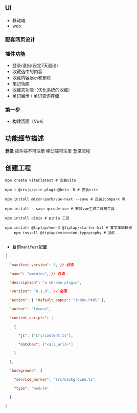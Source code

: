 ## UI
- 移动端
- web

### 配套网页设计


### 插件功能
- 登录/退出(设定7天退出)
- 收藏选中的内容
- 收藏内容展示和删除
- 笔记功能
- 收藏夹功能（优化系统的收藏）
- 单词展示 / 单词查询存储

### 第一步
- 构建页面（Vue）

## 功能细节描述

**登录**
插件端不可注册
移动端可注册
登录流程


## 创建工程


```shell
npm create vite@latest # 安装vite

npm i @crxjs/vite-plugin@beta -D # 安装vite

npm install @icon-park/vue-next --save # 安装iconpark 库

npm install --save qrcode.vue # 安装vue生成二维码工具

npm install pinia # pinia 工具

npm install @tiptap/vue-3 @tiptap/starter-kit # 富文本编辑器
	npm install @tiptap/extension-typography # 插件
	

```

- 目前`manifest`配置
```json
{

  "manifest_version": 3, // 必须

  "name": "aminion", // 必须

  "description": "a chrome plugin",

  "version": "0.1.0", // 必须

  "action": { "default_popup": "index.html" },

  "author": "leeweo",

  "content_scripts": [

    {

      "js": ["src/content.ts"],

      "matches": ["<all_urls>"]

    }

  ],

  "background": {

    "service_worker": "src/background.ts",

    "type": "module"

  }

}
```

